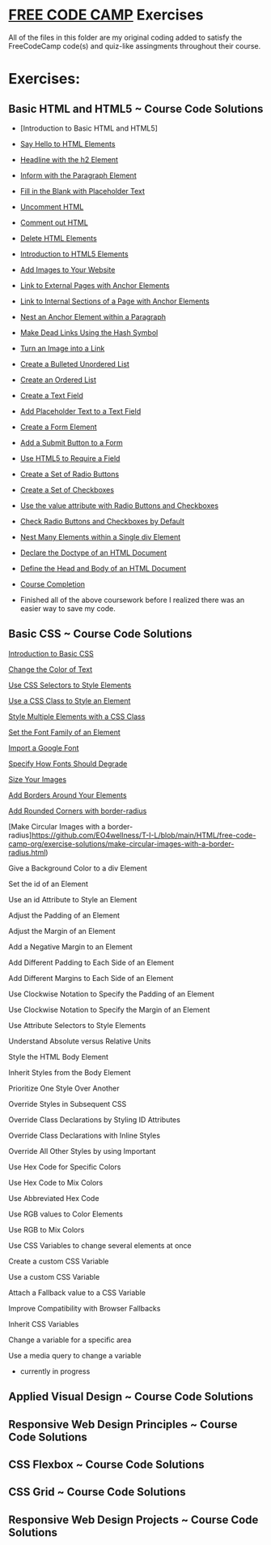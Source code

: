 # [FREE CODE CAMP](https://www.freecodecamp.org) Exercises


All of the files in this folder are my original coding added to satisfy the FreeCodeCamp code(s) and quiz-like assingments throughout their course. 

# Exercises:

## Basic HTML and HTML5  ~ Course Code Solutions
* [Introduction to Basic HTML and HTML5]

* [Say Hello to HTML Elements](https://github.com/EO4wellness/T-I-L/blob/main/HTML/free-code-camp-org/exercise-solutions/say-hello-to-html-elements.html)

* [Headline with the h2 Element](https://github.com/EO4wellness/T-I-L/blob/main/HTML/free-code-camp-org/exercise-solutions/headline-with-the-h2-element.html)

* [Inform with the Paragraph Element](https://github.com/EO4wellness/T-I-L/blob/main/HTML/free-code-camp-org/exercise-solutions/inform-with-the-paragraph-element.html)

* [Fill in the Blank with Placeholder Text](https://github.com/EO4wellness/T-I-L/blob/main/HTML/free-code-camp-org/exercise-solutions/fill-in-the-blank-with-placeholder-text.html)

* [Uncomment HTML](https://github.com/EO4wellness/T-I-L/blob/main/HTML/free-code-camp-org/exercise-solutions/uncomment-html.html)

* [Comment out HTML](https://github.com/EO4wellness/T-I-L/blob/main/HTML/free-code-camp-org/exercise-solutions/comment-out-html.html)

* [Delete HTML Elements](https://github.com/EO4wellness/T-I-L/blob/main/HTML/free-code-camp-org/exercise-solutions/delete-html-elements.html)

* [Introduction to HTML5 Elements](https://github.com/EO4wellness/T-I-L/blob/main/HTML/free-code-camp-org/exercise-solutions/)

* [Add Images to Your Website](https://github.com/EO4wellness/T-I-L/blob/main/HTML/free-code-camp-org/exercise-solutions/)

* [Link to External Pages with Anchor Elements](https://github.com/EO4wellness/T-I-L/blob/main/HTML/free-code-camp-org/exercise-solutions/)

* [Link to Internal Sections of a Page with Anchor Elements](https://github.com/EO4wellness/T-I-L/blob/main/HTML/free-code-camp-org/exercise-solutions/)

* [Nest an Anchor Element within a Paragraph](https://github.com/EO4wellness/T-I-L/blob/main/HTML/free-code-camp-org/exercise-solutions/)

* [Make Dead Links Using the Hash Symbol](https://github.com/EO4wellness/T-I-L/blob/main/HTML/free-code-camp-org/exercise-solutions/)

* [Turn an Image into a Link](https://github.com/EO4wellness/T-I-L/blob/main/HTML/free-code-camp-org/exercise-solutions/)

* [Create a Bulleted Unordered List](https://github.com/EO4wellness/T-I-L/blob/main/HTML/free-code-camp-org/exercise-solutions/)

* [Create an Ordered List](https://github.com/EO4wellness/T-I-L/blob/main/HTML/free-code-camp-org/exercise-solutions/)

* [Create a Text Field](https://github.com/EO4wellness/T-I-L/blob/main/HTML/free-code-camp-org/exercise-solutions/)

* [Add Placeholder Text to a Text Field](https://github.com/EO4wellness/T-I-L/blob/main/HTML/free-code-camp-org/exercise-solutions/)

* [Create a Form Element](https://github.com/EO4wellness/T-I-L/blob/main/HTML/free-code-camp-org/exercise-solutions/)

* [Add a Submit Button to a Form](https://github.com/EO4wellness/T-I-L/blob/main/HTML/free-code-camp-org/exercise-solutions/)

* [Use HTML5 to Require a Field](https://github.com/EO4wellness/T-I-L/blob/main/HTML/free-code-camp-org/exercise-solutions/)

* [Create a Set of Radio Buttons](https://github.com/EO4wellness/T-I-L/blob/main/HTML/free-code-camp-org/exercise-solutions/)

* [Create a Set of Checkboxes](https://github.com/EO4wellness/T-I-L/blob/main/HTML/free-code-camp-org/exercise-solutions/)

* [Use the value attribute with Radio Buttons and Checkboxes](https://github.com/EO4wellness/T-I-L/blob/main/HTML/free-code-camp-org/exercise-solutions/)

* [Check Radio Buttons and Checkboxes by Default](https://github.com/EO4wellness/T-I-L/blob/main/HTML/free-code-camp-org/exercise-solutions/)

* [Nest Many Elements within a Single div Element](https://github.com/EO4wellness/T-I-L/blob/main/HTML/free-code-camp-org/exercise-solutions/)

* [Declare the Doctype of an HTML Document](https://github.com/EO4wellness/T-I-L/blob/main/HTML/free-code-camp-org/exercise-solutions/)

* [Define the Head and Body of an HTML Document](https://github.com/EO4wellness/T-I-L/blob/main/HTML/free-code-camp-org/exercise-solutions/)

* [Course Completion](https://github.com/EO4wellness/T-I-L/blob/main/HTML/free-code-camp-org/exercise-solutions/)

* Finished all of the above coursework before I realized there was an easier way to save my code. 



## Basic CSS ~ Course Code Solutions
[Introduction to Basic CSS](https://github.com/EO4wellness/T-I-L/blob/main/HTML/free-code-camp-org/basic-css.md)


[Change the Color of Text](https://github.com/EO4wellness/T-I-L/blob/main/HTML/free-code-camp-org/exercise-solutions/change-the-color-of-text.html)


[Use CSS Selectors to Style Elements](https://github.com/EO4wellness/T-I-L/blob/main/HTML/free-code-camp-org/exercise-solutions/use-css-selectors-to-style-elements.html)


[Use a CSS Class to Style an Element](https://github.com/EO4wellness/T-I-L/blob/main/HTML/free-code-camp-org/exercise-solutions/change-the-font-size-of-an-element.html)


[Style Multiple Elements with a CSS Class](https://github.com/EO4wellness/T-I-L/blob/main/HTML/free-code-camp-org/exercise-solutions/style-multiple-elements-with-a-css-class.html)


[Set the Font Family of an Element](https://github.com/EO4wellness/T-I-L/blob/main/HTML/free-code-camp-org/exercise-solutions/set-the-font-family-of-an-element.html)


[Import a Google Font](https://github.com/EO4wellness/T-I-L/blob/main/HTML/free-code-camp-org/exercise-solutions/import-a-google-font.html)


[Specify How Fonts Should Degrade](https://github.com/EO4wellness/T-I-L/blob/main/HTML/free-code-camp-org/exercise-solutions/)


[Size Your Images](https://github.com/EO4wellness/T-I-L/blob/main/HTML/free-code-camp-org/exercise-solutions/add-borders-around-your-elements.html)


[Add Borders Around Your Elements](https://github.com/EO4wellness/T-I-L/blob/main/HTML/free-code-camp-org/exercise-solutions/add-borders-around-your-elements.html)



[Add Rounded Corners with border-radius](https://github.com/EO4wellness/T-I-L/blob/main/HTML/free-code-camp-org/exercise-solutions/add-rounded-corners-with-border-radius.html)



[Make Circular Images with a border-radius]https://github.com/EO4wellness/T-I-L/blob/main/HTML/free-code-camp-org/exercise-solutions/make-circular-images-with-a-border-radius.html)


Give a Background Color to a div Element




Set the id of an Element





Use an id Attribute to Style an Element





Adjust the Padding of an Element





Adjust the Margin of an Element




Add a Negative Margin to an Element





Add Different Padding to Each Side of an Element





Add Different Margins to Each Side of an Element





Use Clockwise Notation to Specify the Padding of an Element




Use Clockwise Notation to Specify the Margin of an Element





Use Attribute Selectors to Style Elements





Understand Absolute versus Relative Units




Style the HTML Body Element




Inherit Styles from the Body Element





Prioritize One Style Over Another





Override Styles in Subsequent CSS





Override Class Declarations by Styling ID Attributes




Override Class Declarations with Inline Styles





Override All Other Styles by using Important





Use Hex Code for Specific Colors



Use Hex Code to Mix Colors





Use Abbreviated Hex Code





Use RGB values to Color Elements




Use RGB to Mix Colors





Use CSS Variables to change several elements at once





Create a custom CSS Variable





Use a custom CSS Variable





Attach a Fallback value to a CSS Variable





Improve Compatibility with Browser Fallbacks





Inherit CSS Variables





Change a variable for a specific area





Use a media query to change a variable






* currently in progress 


## Applied Visual Design ~ Course Code Solutions


## Responsive Web Design Principles ~ Course Code Solutions


## CSS Flexbox ~ Course Code Solutions


## CSS Grid ~ Course Code Solutions


## Responsive Web Design Projects  ~ Course Code Solutions


   

